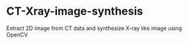 # CT-Xray-image-synthesis
Extract 2D image from CT data and synthesize X-ray like image using OpenCV
